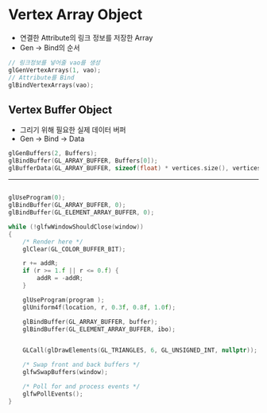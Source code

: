 # Vertex Array Object
- 연결한 Attribute의 링크 정보를 저장한 Array
- Gen -> Bind의 순서
```cpp
// 링크정보를 넣어줄 vao를 생성
glGenVertexArrays(1, vao);
// Attribute를 Bind
glBindVertexArrays(vao);
```

## Vertex Buffer Object
- 그리기 위해 필요한 실제 데이터 버퍼
- Gen -> Bind -> Data
```cpp
glGenBuffers(2, Buffers);
glBindBuffer(GL_ARRAY_BUFFER, Buffers[0]);
glBufferData(GL_ARRAY_BUFFER, sizeof(float) * vertices.size(), vertices.data(), 
```

---
##
``` cpp
glUseProgram(0);
glBindBuffer(GL_ARRAY_BUFFER, 0);
glBindBuffer(GL_ELEMENT_ARRAY_BUFFER, 0);

while (!glfwWindowShouldClose(window))
{
    /* Render here */ 
    glClear(GL_COLOR_BUFFER_BIT);

    r += addR;
    if (r >= 1.f || r <= 0.f) {
        addR = -addR;
    }

    glUseProgram(program );
    glUniform4f(location, r, 0.3f, 0.8f, 1.0f);

    glBindBuffer(GL_ARRAY_BUFFER, buffer);
    glBindBuffer(GL_ELEMENT_ARRAY_BUFFER, ibo);


    GLCall(glDrawElements(GL_TRIANGLES, 6, GL_UNSIGNED_INT, nullptr));

    /* Swap front and back buffers */
    glfwSwapBuffers(window);

    /* Poll for and process events */
    glfwPollEvents();
}
```
